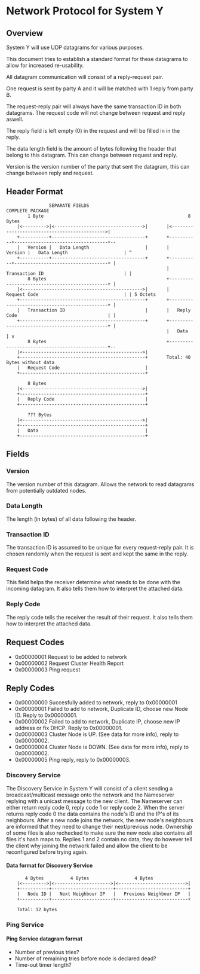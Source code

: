 # Network Protocol for System Y
## Overview
System Y will use UDP datagrams for various purposes.

This document tries to establish a standard format for these datagrams to allow for increased re-usability.

All datagram communication will consist of a reply-request pair.

One request is sent by party A and it will be matched with 1 reply from party B.

The request-reply pair will always have the same transaction ID in both datagrams. The request code will not change between request and reply aswell.

The reply field is left empty (0) in the request and will be filled in in the reply.

The data length field is the amount of bytes following the header that belong to this datagram. This can change between request and reply.

Version is the version number of the party that sent the datagram, this can change between reply and request.

## Header Format

```
                SEPARATE FIELDS                                         COMPLETE PACKAGE
        1 Byte                                                      8 Bytes
    |<--------->|<--------------------------------->|       |<--------------------------------------------->|
    +-----------+-----------------------------------+       +-----------+-----------------------------------+--
    |   Version |   Data Length                     |       |   Version |   Data Length                     | ^
    +-----------+-----------------------------------+       +-----------+-----------------------------------+ |
                                                            |   Transaction ID                              | |
        8 Bytes                                             +-----------------------------------------------+ |
    |<--------------------------------------------->|       |   Request Code                                | | 5 Octets
    +-----------------------------------------------+       +-----------------------------------------------+ |
    |   Transaction ID                              |       |   Reply Code                                  | |
    +-----------------------------------------------+       +-----------------------------------------------+ |
                                                            |   Data                                        | v
        8 Bytes                                             +-----------------------------------------------+--
    |<--------------------------------------------->|
    +-----------------------------------------------+       Total: 40 Bytes without data
    |   Request Code                                |
    +-----------------------------------------------+
    
        8 Bytes
    |<--------------------------------------------->|
    +-----------------------------------------------+
    |   Reply Code                                  |
    +-----------------------------------------------+
    
        ??? Bytes
    |<--------------------------------------------->|
    +-----------------------------------------------+
    |   Data                                        |
    +-----------------------------------------------+
```

## Fields

### Version
The version number of this datagram. Allows the network to read datagrams from potentially outdated nodes.

### Data Length
The length (in bytes) of all data following the header.

### Transaction ID
The transaction ID is assumed to be unique for every request-reply pair. It is chosen randomly when the request is sent and kept the same in the reply.

### Request Code
This field helps the receiver determine what needs to be done with the incoming datagram. It also tells them how to interpret the attached data.


### Reply Code
The reply code tells the receiver the result of their request. It also tells them how to interpret the attached data.

## Request Codes

- 0x00000001  Request to be added to network
- 0x00000002  Request Cluster Health Report
- 0x00000003  Ping request

## Reply Codes

- 0x00000000  Succesfully added to network, reply to 0x00000001
- 0x00000001  Failed to add to network, Duplicate ID, choose new Node ID. Reply to 0x00000001.
- 0x00000002  Failed to add to network, Duplicate IP, choose new IP address or fix DHCP. Reply to 0x00000001.
- 0x00000003  Cluster Node is UP. (See data for more info), reply to 0x00000002.
- 0x00000004  Cluster Node is DOWN. (See data for more info), reply to 0x00000002.
- 0x00000005  Ping reply, reply to 0x00000003.


### Discovery Service
The Discovery Service in System Y will consist of a client sending a broadcast/multicast message onto the network and the Nameserver replying with a unicast message to the new client.
The Nameserver can either return reply code 0, reply code 1 or reply code 2.
When the server returns reply code 0 the data contains the node's ID and the IP's of its neighbours.
After a new node joins the network, the new node's neighbours are informed that they need to change their next/previous node.
Ownership of some files is also rechecked to make sure the new node also contains all files it's hash maps to.
Replies 1 and 2 contain no data, they do however tell the client why joining the network failed and allow the client to be reconfigured before trying again.

#### Data format for Discovery Service
```
       4 Bytes          4 Bytes                 4 Bytes
    |<--------->|<--------------------->|<------------------------->|
    +-----------+-----------------------+---------------------------+
    |   Node ID |   Next Neighbour IP   |   Previous Neighbour IP   |
    +-----------+-----------------------+---------------------------+

    Total: 12 bytes
```

### Ping Service

#### Ping Service datagram format
- Number of previous tries?
- Number of remaining tries before node is declared dead?
- Time-out timer length?